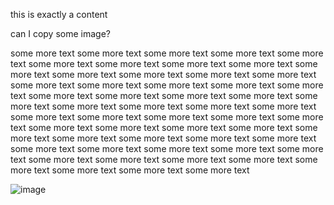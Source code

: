 this is exactly a content


can I copy some image?

some more text some more text some more text some more text some more text some more text some more text some more text some more text some more text some more text some more text some more text some more text some more text some more text some more text some more text some more text some more text some more text some more text some more text some more text some more text some more text some more text some more text some more text some more text some more text some more text some more text some more text some more text some more text some more text some more text some more text some more text some more text some more text some more text some more text some more text some more text some more text some more text some more text some more text some more text some more text some more text some more text some more text 

![image](https://github.com/BPMist/BPMist-Docs/assets/1174835/2e6ce691-997f-4f47-bc5d-6ba9546af44d)
